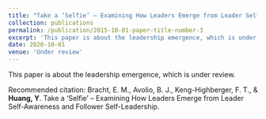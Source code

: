```yaml
---
title: "Take a ‘Selfie’ – Examining How Leaders Emerge from Leader Self-Awareness and Follower Self-Leadership"
collection: publications
permalink: /publication/2015-10-01-paper-title-number-3
excerpt: 'This paper is about the leadership emergence, which is under review.'
date: 2020-10-01
venue: 'Under review'
---
```

This paper is about the leadership emergence, which is under review.

Recommended citation: Bracht, E. M., Avolio, B. J., Keng-Highberger, F. T., & **Huang, Y**. Take a ‘Selfie’ – Examining How Leaders Emerge from Leader Self-Awareness and Follower Self-Leadership. 

